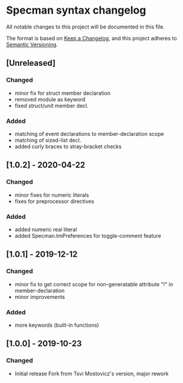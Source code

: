 # Specman syntax changelog
All notable changes to this project will be documented in this file.

The format is based on [Keep a Changelog](https://keepachangelog.com/en/1.0.0/),
and this project adheres to [Semantic Versioning](https://semver.org/spec/v2.0.0.html).

## [Unreleased]
### Changed
- minor fix for struct member declaration
- removed module as keyword
- fixed struct/unit member decl.

### Added
- matching of event declarations to member-declaration scope
- matching of sized-list decl.
- added curly braces to stray-bracket checks

## [1.0.2] - 2020-04-22
### Changed
- minor fixes for numeric literals
- fixes for preprocessor directives

### Added
- added numeric real literal
- added Specman.tmPreferences for toggle-comment feature

## [1.0.1] - 2019-12-12
### Changed
- minor fix to get correct scope for non-generatable attribute "!" in member-declaration
- minor improvements
### Added
- more keywords (built-in functions)

## [1.0.0] - 2019-10-23
### Changed
- Initial release
  Fork from Tsvi Mostovicz's version, major rework
